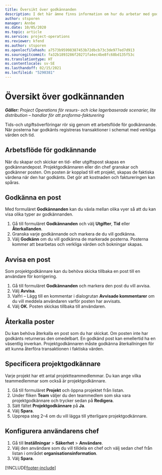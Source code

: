 ```yaml
---
title: Översikt över godkännanden
description: I det här ämne finns information om hur du arbetar med godkännanden i Project Operations.
author: stsporen
manager: Annbe
ms.date: 10/05/2020
ms.topic: article
ms.service: project-operations
ms.reviewer: kfend
ms.author: stsporen
ms.openlocfilehash: a7573b95998387453b72dbcb73c3de977ed7d913
ms.sourcegitcommit: fa32b1893286f20271fa4ec4be8fc68bd135f53c
ms.translationtype: HT
ms.contentlocale: sv-SE
ms.lasthandoff: 02/15/2021
ms.locfileid: "5290381"
---
```

# <a name="approvals-overview"></a>Översikt över godkännanden

_**Gäller:** Project Operations för resurs- och icke lagerbaserade scenarier, lite distribution – handlar för att proforma-fakturering_

Tids-och utgiftsöverföringar rör sig genom ett arbetsflöde för godkännande. När posterna har godkänts registreras transaktioner i schemat med verkliga värden och tid.

## <a name="approvals-workflow"></a>Arbetsflöde för godkännande
När du skapar och skickar en tid- eller utgiftspost skapas en godkännandepost. Projektgodkännaren eller din chef granskar och godkänner posten. Om posten är kopplad till ett projekt, skapas de faktiska värdena när den har godkänts. Det gör att kostnaden och faktureringen kan spåras. 

## <a name="approve-an-entry"></a>Godkänna en post
Med formuläret **Godkännanden** kan du växla mellan olika vyer så att du kan visa olika typer av godkännanden.
  
1. Gå till formuläret **Godkännanden** och välj **Utgifter**, **Tid** eller **Återkallanden**.
2. Granska varje godkännande och markera de du vill godkänna.
3. Välj **Godkänn** om du vill godkänna de markerade posterna.
Posterna kommer att bearbetas och verkliga värden och bokningar skapas.

## <a name="reject-an-entry"></a>Avvisa en post
Som projektgodkännare kan du behöva skicka tillbaka en post till en användare för korrigering.
  
1. Gå till formuläret **Godkännanden** och markera den post du vill avvisa. 
2. Välj **Avvisa**.
3. Valfri – Lägg till en kommentar i dialogrutan **Avvisade kommentarer** om du vill meddela användaren varför posten har avvisats.
4. Välj **OK**. Posten skickas tillbaka till användaren.
  
## <a name="recall-entries"></a>Återkalla poster
Du kan behöva återkalla en post som du har skickat. Om posten inte har godkänts returneras den omedelbart. En godkänd post kan emellertid ha en väsentlig inverkan. Projektgodkännaren måste godkänna återkallningen för att kunna återföra transaktionen i faktiska värden.

## <a name="specify-project-approvers"></a>Specificera projektgodkännare
Varje projekt har ett antal projektteammedlemmar. Du kan ange vilka teammedlemmar som också är projektgodkännare.

1. Gå till formuläret **Projekt** och öppna projektet från listan.
2. Under fliken **Team** väljer du den teammedlem som ska vara projektgodkännare och trycker sedan på **Redigera**.
3. Sätt fältet **Projektgodkännare** på **Ja**.
4. Välj **Spara**.
5. Upprepa steg 2–4 om du vill lägga till ytterligare projektgodkännare.

## <a name="configure-the-users-manager"></a>Konfigurera användarens chef

1. Gå till **Inställningar** > **Säkerhet** > **Användare**.
2. Välj den användare som du vill tilldela en chef och välj sedan chef från listan i området **organisationsinformation**. 
3. Välj **Spara**.




[!INCLUDE[footer-include](../includes/footer-banner.md)]
